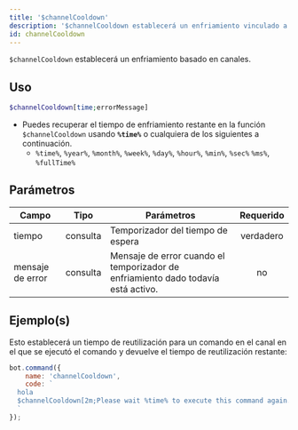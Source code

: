```yaml
---
title: '$channelCooldown'
description: '$channelCooldown establecerá un enfriamiento vinculado a un canal específico después de la ejecución del comando.'
id: channelCooldown
---
```


`$channelCooldown` establecerá un enfriamiento basado en canales.

## Uso

```php
$channelCooldown[time;errorMessage]
```

* Puedes recuperar el tiempo de enfriamiento restante en la función `$channelCooldown` usando **`%time%`** o cualquiera de los siguientes a continuación.
    * `%time%`, `%year%`, `%month%`, `%week%`, `%day%`, `%hour%`, `%min%`, `%sec%` `%ms%`, `%fullTime%`

## Parámetros

| Campo            | Tipo     | Parámetros                                                                        | Requerido |
| ---------------- | -------- | --------------------------------------------------------------------------------- |:---------:|
| tiempo           | consulta | Temporizador del tiempo de espera                                                 | verdadero |
| mensaje de error | consulta | Mensaje de error cuando el temporizador de enfriamiento dado todavía está activo. |    no     |

## Ejemplo(s)

Esto establecerá un tiempo de reutilización para un comando en el canal en el que se ejecutó el comando y devuelve el tiempo de reutilización restante:

```javascript
bot.command({
    name: 'channelCooldown',
    code: `
  hola
  $channelCooldown[2m;Please wait %time% to execute this command again.]
  `
});
```
